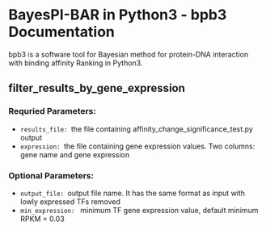# BayesPI-BAR in Python3 - bpb3 Documentation

bpb3 is a software tool for Bayesian method for protein-DNA interaction with binding affinity Ranking in Python3.

## filter_results_by_gene_expression

### Requried Parameters:
<ul>
  <li><code>results_file: </code>the file containing
                        affinity_change_significance_test.py output </li>
<li><code>expression: </code>the file containing gene expression values. Two
                        columns: gene name and gene expression</li>

    
</ul>

### Optional Parameters:

<ul>
  <li><code>output_file: </code>output file name. It has the same format as input with
                        lowly expressed TFs removed </li>
<li><code>min_expression: </code> minimum TF gene expression value, default minimum RPKM
                        = 0.03</li>
  
    
</ul>
